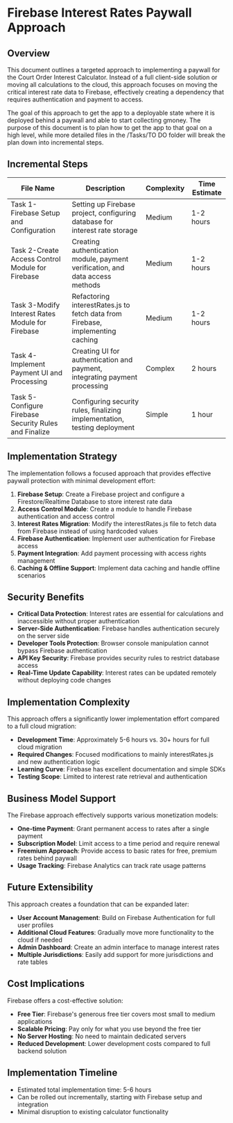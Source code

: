 # Firebase Interest Rates Paywall Approach

## Overview

This document outlines a targeted approach to implementing a paywall for the Court Order Interest Calculator. Instead of a full client-side solution or moving all calculations to the cloud, this approach focuses on moving the critical interest rate data to Firebase, effectively creating a dependency that requires authentication and payment to access.

The goal of this approach to get the app to a deployable state where it is deployed behind a paywall and able to start collecting gmoney. The purpose of this document is to plan how to get the app to that goal on a high level, while more detailed files in the /Tasks/TO DO folder will break the plan down into incremental steps.

## Incremental Steps

| File Name | Description | Complexity | Time Estimate |
| --- | --- | --- | --- |
| Task 1-Firebase Setup and Configuration | Setting up Firebase project, configuring database for interest rate storage | Medium | 1-2 hours |
| Task 2-Create Access Control Module for Firebase | Creating authentication module, payment verification, and data access methods | Medium | 1-2 hours |
| Task 3-Modify Interest Rates Module for Firebase | Refactoring interestRates.js to fetch data from Firebase, implementing caching | Medium | 1-2 hours |
| Task 4-Implement Payment UI and Processing | Creating UI for authentication and payment, integrating payment processing | Complex | 2 hours |
| Task 5-Configure Firebase Security Rules and Finalize | Configuring security rules, finalizing implementation, testing deployment | Simple | 1 hour |

## Implementation Strategy

The implementation follows a focused approach that provides effective paywall protection with minimal development effort:

1.  **Firebase Setup**: Create a Firebase project and configure a Firestore/Realtime Database to store interest rate data
2.  **Access Control Module**: Create a module to handle Firebase authentication and access control
3.  **Interest Rates Migration**: Modify the interestRates.js file to fetch data from Firebase instead of using hardcoded values
4.  **Firebase Authentication**: Implement user authentication for Firebase access
5.  **Payment Integration**: Add payment processing with access rights management
6.  **Caching & Offline Support**: Implement data caching and handle offline scenarios

## Security Benefits

*   **Critical Data Protection**: Interest rates are essential for calculations and inaccessible without proper authentication
*   **Server-Side Authentication**: Firebase handles authentication securely on the server side
*   **Developer Tools Protection**: Browser console manipulation cannot bypass Firebase authentication
*   **API Key Security**: Firebase provides security rules to restrict database access
*   **Real-Time Update Capability**: Interest rates can be updated remotely without deploying code changes

## Implementation Complexity

This approach offers a significantly lower implementation effort compared to a full cloud migration:

*   **Development Time**: Approximately 5-6 hours vs. 30+ hours for full cloud migration
*   **Required Changes**: Focused modifications to mainly interestRates.js and new authentication logic
*   **Learning Curve**: Firebase has excellent documentation and simple SDKs
*   **Testing Scope**: Limited to interest rate retrieval and authentication

## Business Model Support

The Firebase approach effectively supports various monetization models:

*   **One-time Payment**: Grant permanent access to rates after a single payment
*   **Subscription Model**: Limit access to a time period and require renewal
*   **Freemium Approach**: Provide access to basic rates for free, premium rates behind paywall
*   **Usage Tracking**: Firebase Analytics can track rate usage patterns

## Future Extensibility

This approach creates a foundation that can be expanded later:

*   **User Account Management**: Build on Firebase Authentication for full user profiles
*   **Additional Cloud Features**: Gradually move more functionality to the cloud if needed
*   **Admin Dashboard**: Create an admin interface to manage interest rates
*   **Multiple Jurisdictions**: Easily add support for more jurisdictions and rate tables

## Cost Implications

Firebase offers a cost-effective solution:

*   **Free Tier**: Firebase's generous free tier covers most small to medium applications
*   **Scalable Pricing**: Pay only for what you use beyond the free tier
*   **No Server Hosting**: No need to maintain dedicated servers
*   **Reduced Development**: Lower development costs compared to full backend solution

## Implementation Timeline

*   Estimated total implementation time: 5-6 hours
*   Can be rolled out incrementally, starting with Firebase setup and integration
*   Minimal disruption to existing calculator functionality